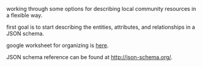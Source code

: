 working through some options for describing local community resources in a flexible way. 

first goal is to start describing the entities, attributes, and relationships in a JSON schema. 

google worksheet for organizing is [here](https://docs.google.com/spreadsheets/d/1K_XIwxAyY9HZxx46W7dsoG--C7C-jf3X58K1ut7P2uo/edit#gid=0).

JSON schema reference can be found at http://json-schema.org/.
